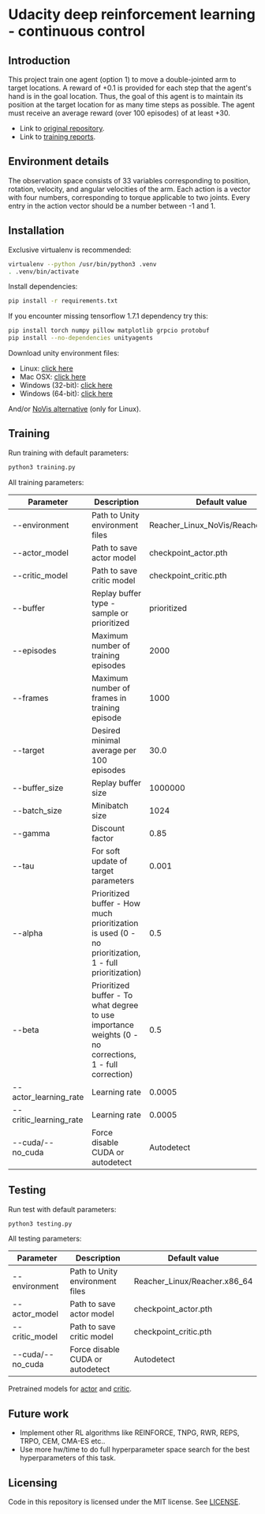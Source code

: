 # Udacity deep reinforcement learning - continuous control

## Introduction

This project train one agent (option 1) to move a double-jointed arm to target locations.
A reward of +0.1 is provided for each step that the agent's hand is in the goal location.
Thus, the goal of this agent is to maintain its position at the target location for as many time steps as possible.
The agent must receive an average reward (over 100 episodes) of at least +30.

* Link to [original repository](https://github.com/udacity/deep-reinforcement-learning/tree/master/p2_continuous-control).
* Link to [training reports](Report.md).

## Environment details

The observation space consists of 33 variables corresponding to position, rotation, velocity, and angular velocities of the arm. Each action is a vector with four numbers, corresponding to torque applicable to two joints. Every entry in the action vector should be a number between -1 and 1.

## Installation

Exclusive virtualenv is recommended:

```bash
virtualenv --python /usr/bin/python3 .venv
. .venv/bin/activate
``` 

Install dependencies:
```bash
pip install -r requirements.txt
```

If you encounter missing tensorflow 1.7.1 dependency try this:
```bash
pip install torch numpy pillow matplotlib grpcio protobuf
pip install --no-dependencies unityagents
```

Download unity environment files:

- Linux: [click here](https://s3-us-west-1.amazonaws.com/udacity-drlnd/P2/Reacher/one_agent/Reacher_Linux.zip)
- Mac OSX: [click here](https://s3-us-west-1.amazonaws.com/udacity-drlnd/P2/Reacher/one_agent/Reacher.app.zip)
- Windows (32-bit): [click here](https://s3-us-west-1.amazonaws.com/udacity-drlnd/P2/Reacher/one_agent/Reacher_Windows_x86.zip)
- Windows (64-bit): [click here](https://s3-us-west-1.amazonaws.com/udacity-drlnd/P2/Reacher/one_agent/Reacher_Windows_x86_64.zip)

And/or [NoVis alternative](https://s3-us-west-1.amazonaws.com/udacity-drlnd/P2/Reacher/one_agent/Reacher_Linux_NoVis.zip) (only for Linux).

## Training

Run training with default parameters:

```bash
python3 training.py
```

All training parameters:

|Parameter|Description|Default value|
|---|---|---|
|--environment|Path to Unity environment files|Reacher_Linux_NoVis/Reacher.x86_64|
|--actor_model|Path to save actor model|checkpoint_actor.pth|
|--critic_model|Path to save critic model|checkpoint_critic.pth|
|--buffer|Replay buffer type - sample or prioritized|prioritized|
|--episodes|Maximum number of training episodes|2000|
|--frames|Maximum number of frames in training episode|1000|
|--target|Desired minimal average per 100 episodes|30.0|
|--buffer_size|Replay buffer size|1000000|
|--batch_size|Minibatch size|1024|
|--gamma|Discount factor|0.85|
|--tau|For soft update of target parameters|0.001|
|--alpha|Prioritized buffer - How much prioritization is used (0 - no prioritization, 1 - full prioritization)|0.5|
|--beta|Prioritized buffer - To what degree to use importance weights (0 - no corrections, 1 - full correction)|0.5|
|--actor_learning_rate|Learning rate|0.0005|
|--critic_learning_rate|Learning rate|0.0005|
|--cuda/--no_cuda|Force disable CUDA or autodetect|Autodetect|

## Testing

Run test with default parameters:

```bash
python3 testing.py
```

All testing parameters:

|Parameter|Description|Default value|
|---|---|---|
|--environment|Path to Unity environment files|Reacher_Linux/Reacher.x86_64|
|--actor_model|Path to save actor model|checkpoint_actor.pth|
|--critic_model|Path to save critic model|checkpoint_critic.pth|
|--cuda/--no_cuda|Force disable CUDA or autodetect|Autodetect|

Pretrained models for [actor](models/actor.pth) and [critic](models/critic.pth). 

## Future work

- Implement other RL algorithms like REINFORCE, TNPG, RWR, REPS, TRPO, CEM, CMA-ES etc..
- Use more hw/time to do full hyperparameter space search for the best hyperparameters of this task.

## Licensing

Code in this repository is licensed under the MIT license. See [LICENSE](LICENSE).
